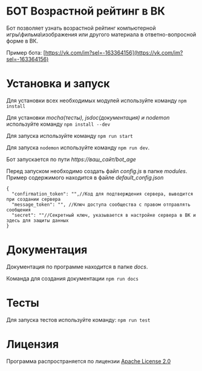 # БОТ Возрастной рейтинг в ВК

Бот позволяет узнать возрастной рейтинг компьютерной игры\фильма\изображения или другого материала в ответно-вопросной форме в ВК.

Пример бота: [https://vk.com/im?sel=-163364156](https://vk.com/im?sel=-163364156)

# Установка и запуск

Для установки всех необходимых модулей используйте команду `npm install`

Для установки *mocha(тесты), jsdoc(документация) и nodemon* используйте команду `npm install --dev`

Для запуска используйте команду `npm run start`

Для запуска `nodemon` используйте команду `npm run dev`.

Бот запускается по пути *https://ваш_сайт/bot_age*

Перед запуском необходимо создать файл *config.js* в папке *modules*. Пример содержимого находится в файле *default_config.json*

```
{
  "confirmation_token": "",//Код для подтверждения сервера, выводится при создании сервера
  "message_token": "", //Ключ доступа сообщества с правом отправлять сообщения
  "secret": ""//Секретный ключ, указывается в настройке сервера в ВК и здесь для защиты данных
}
```

# Документация

Документация по программе находится в папке *docs*. 

Команда для создания документации `npm run docs`

# Тесты

Для запуска тестов используйте команду: `npm run test`

# Лицензия

Программа распространяется по лицензии [Apache License 2.0](./LICENSE)